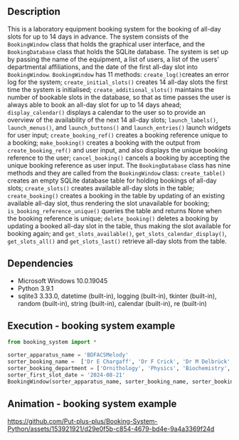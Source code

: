 ## Description 
This is a laboratory equipment booking system for the booking of all-day slots for up to 14 days in advance. The system consists of the `BookingWindow` class that holds the graphical user interface, and the `BookingDatabase` class that holds the SQLite database. The system is set up by passing the name of the equipment, a list of users, a list of the users' departmental affiliations, and the date of the first all-day slot into `BookingWindow`. `BookingWindow` has 11 methods: `create_log()`creates an error log for the system; `create_initial_slots()` creates 14 all-day slots the first time the system is initialised; `create_additional_slots()` maintains the number of bookable slots in the database, so that as time passes the user is always able to book an all-day slot for up to 14 days ahead; `display_calendar()` displays a calendar to the user so to provide an overview of the availability of the next 14 all-day slots; `launch_labels()`, `launch_menus()`, and `launch_buttons()` and `launch_entries()` launch widgets for user input; `create_booking_ref()` creates a booking reference unique to a booking; `make_booking()` creates a booking with the output from `create_booking_ref()` and user input, and also displays the unique booking reference to the user; `cancel_booking()` cancels a booking by accepting the unique booking reference as user input. The `BookingDatabase` class  has nine methods and they are called from the `BookingWindow` class: `create_table()` creates an empty SQLite database table for holding bookings of all-day slots; `create_slots()` creates available all-day slots in the table; `create_booking()` creates a booking in the table by updating of an existing available all-day slot, thus rendering the slot unavailable for booking; `is_booking_reference_unique()` queries the table and returns None when the booking reference is unique; `delete_booking()` deletes a booking by updating a booked all-day slot in the table, thus making the slot available for booking again; and `get_slots_available()`, `get_slots_calendar_display()`, `get_slots_all()` and `get_slots_last()` retrieve all-day slots from the table. 


## Dependencies
* Microsoft Windows 10.0.19045
* Python 3.9.1
* sqlite3 3.33.0, datetime (built-in), logging (built-in), tkinter (built-in), random (built-in), string (built-in), calendar (built-in), re (built-in)
 
## Execution - booking system example   
```python
from booking_system import *

sorter_apparatus_name = 'BDFACSMelody'
sorter_booking_name =  ['Dr E Chargaff', 'Dr F Crick', 'Dr M Delbrück', 'Dr L Pauling', 'Dr J Watson'] 
sorter_booking_department = ['Ornithology', 'Physics', 'Biochemistry', 'Chemistry']
sorter_first_slot_date = '2024-08-21'
BookingWindow(sorter_apparatus_name, sorter_booking_name, sorter_booking_department, sorter_first_slot_date)
```

## Animation - booking system example
https://github.com/Put-plus-plus/Booking-System-Python/assets/153921921/d29e0f5b-c854-4679-bd4e-9a4a3369f24d




